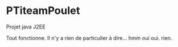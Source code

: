 # PTiteamPoulet
Projet java J2EE

Tout fonctionne. Il n'y a rien de particulier à dire... hmm oui oui. rien.
